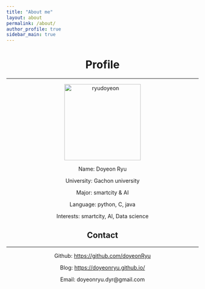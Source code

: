 ```yaml
---
title: "About me"
layout: about
permalink: /about/
author_profile: true
sidebar_main: true
---
```


<div style="text-align: center;">
    <h1>Profile</h1>
</div>

---   

<div style="text-align: center;">
    <img src="" alt="ryudoyeon" style="width: 200px; height: 200px;">
</div>

<div style="text-align: center;">
    <p>Name: Doyeon Ryu</p>  
    <p>University: Gachon university</p>  
    <p>Major: smartcity & AI</p>  
    <p>Language: python, C, java</p>  
    <p>Interests: smartcity, AI, Data science</p>  
</div>

<div style="text-align: center;">
    <h2>Contact</h2>
</div>

---   

<div style="text-align: center;">
    <p>Github: <a href="https://github.com/doyeonRyu">https://github.com/doyeonRyu</a></p>  
    <p>Blog: <a href="https://doyeonryu.github.io/">https://doyeonryu.github.io/</a></p>  
    <p>Email: doyeonryu.dyr@gmail.com</p>  
</div>
